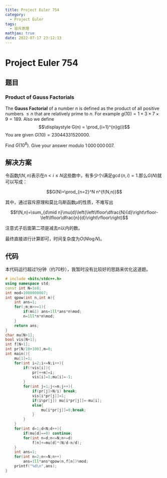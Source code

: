 ```yaml
---
title: Project Euler 754
category:
  - Project Euler
tags:
  - 容斥原理
mathjax: true
date: 2022-07-17 23:12:13
---
```


<escape><!-- more --></escape>

# Project Euler 754

## 题目

### Product of Gauss Factorials

The **Gauss Factorial** of a number $n$ is defined as the product of all positive numbers $\leq n$ that are relatively prime to $n$. For example $g(10)=1\times 3\times 7\times 9 = 189$.
Also we define
$$\displaystyle G(n) = \prod_{i=1}^{n}g(i)$$
You are given $G(10) = 23044331520000$.

Find $G(10^8)$. Give your answer modulo $1\,000\,000\,007$.

## 解决方案

令函数$f(N,n)$表示在$n< i\le N$这些数中，有多少个$i$满足$\gcd(n,i)=1.$那么$G(N)$就可以写成：

$$G(N)=\prod_{n=2}^N n^{f(N,n)}$$

其中，通过容斥原理和莫比乌斯函数$\mu$的性质，不难写出

$$f(N,n)=\sum_{d\mid n}\mu(d)\left(\left\lfloor\dfrac{N}{d}\right\rfloor-\left\lfloor\dfrac{n}{d}\right\rfloor\right)$$

注意式子后面第二项是减去$n$以内的数。

最终直接进行计算即可，时间复杂度为$O(N\log N)$。

## 代码

本代码运行超过$1$分钟（约$70$秒），我暂时没有比较好的思路来优化这道题。

```C++
# include <bits/stdc++.h>
using namespace std;
const int N=1e8;
int mod=1000000007;
int qpow(int n,int m){
    int ans=1;
    for(;m;m>>=1){
        if(m&1) ans=1ll*ans*n%mod;
        n=1ll*n*n%mod;
    }
    return ans;
}
char mu[N+1];
bool vis[N+1];
int f[N+1];
int pr[N/10+100],m=0;
int main(){
    mu[1]=1;
    for(int i=2;i<=N;i++){
        if(!vis[i]){
            pr[++m]=i;
            vis[i]=1;mu[i]=-1;
        }
        for(int j=1;j<=m;j++){
            if(pr[j]>N/i) break;
            vis[i*pr[j]]=1;
            if(i%pr[j]) mu[i*pr[j]]=-mu[i];
            else{
                mu[i*pr[j]]=0;break;
            }
        }
    }
    for(int d=1;d<N;d++){
        if(mu[d]==0) continue;
        for(int n=d;n<=N;n+=d)
            f[n]+=mu[d]*(N/d-n/d);
    }
    int ans=1;
    for(int n=2;n<=N;n++)
        ans=1ll*ans*qpow(n,f[n])%mod;
    printf("%d\n",ans);
}

```
